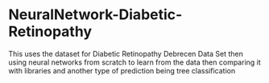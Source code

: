 # NeuralNetwork-Diabetic-Retinopathy
This uses the dataset for Diabetic Retinopathy Debrecen Data Set then using neural networks from scratch to learn from the data then comparing it with libraries and another type of prediction being tree classification
